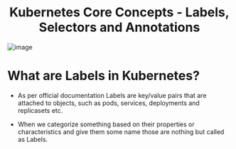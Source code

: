 # <div align="center">Kubernetes Core Concepts - Labels, Selectors and Annotations</div>


![image](https://github.com/awsbatch/my-k8s/assets/110165635/445b6b3b-ca8a-4471-b99d-66f3bea70a3d)



# What are Labels in Kubernetes?

- As per official documentation Labels are key/value pairs that are attached to objects, such as pods, services, deployments and replicasets etc.

- When we categorize something based on their properties or characteristics and give them some name those are nothing but called as Labels.

